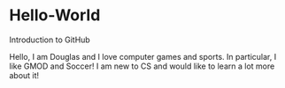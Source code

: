 # Hello-World
Introduction to GitHub

Hello, I am Douglas and I love computer games and sports. 
In particular, I like GMOD and Soccer!
I am new to CS and would like to learn a lot more about it!
